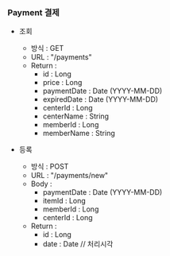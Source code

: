 ### Payment 결제

* 조회

    - 방식 : GET 
    - URL : "/payments"
    - Return :
        - id : Long
        - price : Long
        - paymentDate : Date (YYYY-MM-DD)
        - expiredDate : Date (YYYY-MM-DD) 
        - centerId : Long
        - centerName : String
        - memberId : Long
        - memberName : String

* 등록

    - 방식 : POST 
    - URL : "/payments/new"
    - Body : 
        - paymentDate : Date (YYYY-MM-DD) 
        - itemId : Long
        - memberId : Long
        - centerId : Long
    - Return :
        - id : Long 
        - date : Date // 처리시각 
